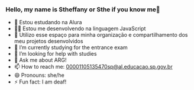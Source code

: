 ### Hello, my name is Stheffany or Sthe if you know me🎀

- 👾 Estou estudando na Alura
- 🧑‍💻 Estou me desenvolvendo na linguagem JavaScript
- 📓 Utilizo esse espaço para minha organização e compartilhamento dos meu projetos desenvolvidos
- 🌱 I’m currently studying for the entrance exam
- 🧠 I’m looking for help with studies
- 💬 Ask me about ARG!
- 📫 How to reach me: 00001105135470sp@al.educacao.sp.gov.br
- 😄 Pronouns: she/he
- ⚡ Fun fact: I am deaf!

